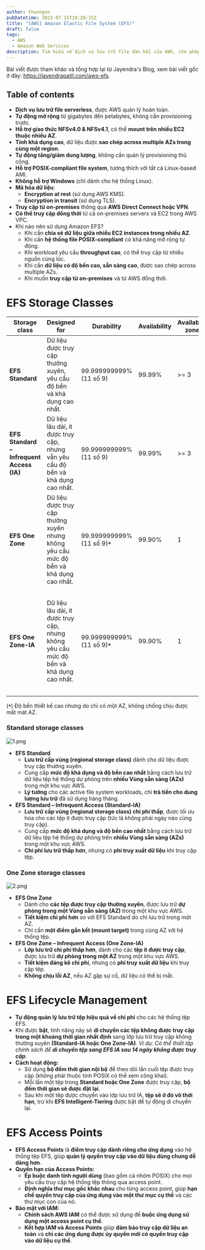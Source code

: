 ```yaml
---
author: thuongnn
pubDatetime: 2023-07-15T10:20:15Z
title: "[AWS] Amazon Elastic File System (EFS)"
draft: false
tags:
  - AWS
  - Amazon Web Services
description: Tìm hiểu về dịch vụ lưu trữ file đàn hồi của AWS, cho phép chia sẻ file giữa nhiều EC2 instance.
---
```


Bài viết được tham khảo và tổng hợp lại từ Jayendra's Blog, xem bài viết gốc ở đây: https://jayendrapatil.com/aws-efs.

## Table of contents

- **Dịch vụ lưu trữ file serverless**, được AWS quản lý hoàn toàn.
- **Tự động mở rộng** từ gigabytes đến petabytes, không cần provisioning trước.
- **Hỗ trợ giao thức NFSv4.0 & NFSv4.1**, có thể **mount trên nhiều EC2 thuộc nhiều AZ**.
- **Tính khả dụng cao**, dữ liệu được **sao chép across multiple AZs trong cùng một region**.
- **Tự động tăng/giảm dung lượng**, không cần quản lý provisioning thủ công.
- **Hỗ trợ POSIX-compliant file system**, tương thích với tất cả Linux-based AMI.
- **Không hỗ trợ Windows** (chỉ dành cho hệ thống Linux).
- **Mã hóa dữ liệu**:
  - **Encryption at rest** (sử dụng AWS KMS).
  - **Encryption in transit** (sử dụng TLS).
- **Truy cập từ on-premises** thông qua **AWS Direct Connect hoặc VPN**.
- **Có thể truy cập đồng thời** từ cả on-premises servers và EC2 trong AWS VPC.
- Khi nào nên sử dụng Amazon EFS?
  - Khi cần **chia sẻ dữ liệu giữa nhiều EC2 instances trong nhiều AZ**.
  - Khi cần **hệ thống file POSIX-compliant** có khả năng mở rộng tự động.
  - Khi workload yêu cầu **throughput cao**, có thể truy cập từ nhiều nguồn cùng lúc.
  - Khi cần **dữ liệu có độ bền cao, sẵn sàng cao**, được sao chép across multiple AZs.
  - Khi muốn **truy cập từ on-premises** và từ AWS đồng thời.

# EFS Storage Classes

| **Storage class**                         | **Designed for**                                                                        | Durability                     | Availability | **Availability zones** | **Lưu ý khác**                                                 |
| ----------------------------------------- | --------------------------------------------------------------------------------------- | ------------------------------ | ------------ | ---------------------- | -------------------------------------------------------------- |
| **EFS Standard**                          | Dữ liệu được truy cập thường xuyên, yêu cầu độ bền và khả dụng cao nhất.                | 99.999999999% (11 số 9)        | 99.99%       | >= 3                   | Không có                                                       |
| **EFS Standard – Infrequent Access (IA)** | Dữ liệu lâu dài, ít được truy cập, nhưng vẫn yêu cầu độ bền và khả dụng cao nhất.       | 99.999999999% (11 số 9)        | 99.99%       | >= 3                   | Áp dụng phí truy xuất trên mỗi GB.                             |
| **EFS One Zone**                          | Dữ liệu được truy cập thường xuyên nhưng không yêu cầu mức độ bền và khả dụng cao nhất. | 99.999999999% (11 số 9)**`*`** | 99.90%       | 1                      | Không chịu được mất một AZ.                                    |
| **EFS One Zone-IA**                       | Dữ liệu lâu dài, ít được truy cập, nhưng không yêu cầu mức độ bền và khả dụng cao nhất. | 99.999999999% (11 số 9)**`*`** | 99.90%       | 1                      | Không chịu được mất một AZ. Áp dụng phí truy xuất trên mỗi GB. |

(**`*`**) Độ bền thiết kế cao nhưng do chỉ có một AZ, không chống chịu được mất mát AZ.

### Standard storage classes

![1.png](@/assets/images/storage/elastic-file-store/1.png)

- **EFS Standard**
  - **Lưu trữ cấp vùng (regional storage class)** dành cho dữ liệu được truy cập thường xuyên.
  - Cung cấp **mức độ khả dụng và độ bền cao nhất** bằng cách lưu trữ dữ liệu tệp hệ thống dự phòng trên **nhiều Vùng sẵn sàng (AZs)** trong một khu vực AWS.
  - **Lý tưởng** cho các active file system workloads, chỉ **trả tiền cho dung lượng lưu trữ** đã sử dụng hàng tháng.
- **EFS Standard – Infrequent Access (Standard-IA)**
  - **Lưu trữ cấp vùng (regional storage class) chi phí thấp**, được tối ưu hóa cho các tệp ít được truy cập (tức là không phải ngày nào cũng truy cập).
  - Cung cấp **mức độ khả dụng và độ bền cao nhất** bằng cách lưu trữ dữ liệu tệp hệ thống dự phòng trên **nhiều Vùng sẵn sàng (AZs)** trong một khu vực AWS.
  - **Chi phí lưu trữ thấp hơn**, nhưng có **phí truy xuất dữ liệu** khi truy cập tệp.

### One Zone storage classes

![2.png](@/assets/images/storage/elastic-file-store/2.png)

- **EFS One Zone**
  - Dành cho **các tệp được truy cập thường xuyên**, được lưu trữ **dự phòng trong một Vùng sẵn sàng (AZ)** trong một khu vực AWS.
  - **Tiết kiệm chi phí hơn** so với EFS Standard do chỉ lưu trữ trong một AZ.
  - Chỉ cần **một điểm gắn kết (mount target)** trong cùng AZ với hệ thống tệp.
- **EFS One Zone – Infrequent Access (One Zone-IA)**
  - **Lớp lưu trữ chi phí thấp hơn**, dành cho các **tệp ít được truy cập**, được lưu trữ **dự phòng trong một AZ** trong một khu vực AWS.
  - **Tiết kiệm đáng kể chi phí**, nhưng có **phí truy xuất dữ liệu** khi truy cập tệp.
  - **Không chịu lỗi AZ**, nếu AZ gặp sự cố, dữ liệu có thể bị mất.

# EFS Lifecycle Management

- **Tự động quản lý lưu trữ tệp hiệu quả về chi phí** cho các hệ thống tệp EFS.
- Khi được **bật**, tính năng này sẽ **di chuyển các tệp không được truy cập trong một khoảng thời gian nhất định** sang lớp lưu trữ truy cập không thường xuyên **(Standard-IA hoặc One Zone-IA)**.
  _Ví dụ: Có thể thiết lập chính sách để **di chuyển tệp sang EFS IA sau 14 ngày không được truy cập**._
- **Cách hoạt động:**
  - Sử dụng **bộ đếm thời gian nội bộ** để theo dõi lần cuối tệp được truy cập (không phải thuộc tính POSIX có thể xem công khai).
  - Mỗi lần một tệp trong **Standard hoặc One Zone** được truy cập, **bộ đếm thời gian sẽ được đặt lại**.
  - Sau khi một tệp được chuyển vào lớp lưu trữ IA, **tệp sẽ ở đó vô thời hạn**, trừ khi **EFS Intelligent-Tiering** được bật để tự động di chuyển lại.

# EFS Access Points

- **EFS Access Points** là **điểm truy cập dành riêng cho ứng dụng** vào hệ thống tệp EFS, giúp **quản lý quyền truy cập vào dữ liệu dùng chung dễ dàng hơn**.
- **Quyền hạn của Access Points:**
  - **Ép buộc danh tính người dùng** (bao gồm cả nhóm POSIX) cho mọi yêu cầu truy cập hệ thống tệp thông qua access point.
  - **Định nghĩa thư mục gốc khác nhau** cho từng access point, giúp **hạn chế quyền truy cập của ứng dụng vào một thư mục cụ thể** và các thư mục con của nó.
- **Bảo mật với IAM:**
  - **Chính sách AWS IAM** có thể được sử dụng để **buộc ứng dụng sử dụng một access point cụ thể**.
  - **Kết hợp IAM và Access Points** giúp **đảm bảo truy cập dữ liệu an toàn** và **chỉ các ứng dụng được ủy quyền mới có quyền truy cập vào dữ liệu cụ thể**.

